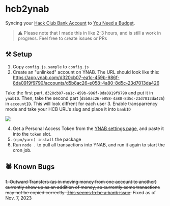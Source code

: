 # hcb2ynab

Syncing your [Hack Club Bank Account](https://hackclub.com/bank) to [You Need a Budget](https://ynab.com).

> ⚠️ Please note that I made this in like 2-3 hours, and is still a work in progress. Feel free to create issues or PRs

## ⚒️ Setup
1. Copy `config.js.sample` to `config.js` 
2. Create an "unlinked" account on YNAB. The URL should look like this:
https://app.ynab.com/d320cb07-ea1c-459b-986f-8da0919f9790/accounts/d5b8ac26-e058-4a80-8d5c-23d7013da426

Take the first part, `d320cb07-ea1c-459b-986f-8da0919f9790` and put it in `ynabID`. Then, take the second part (`d5b8ac26-e058-4a80-8d5c-23d7013da426`) in `accountID`. This will look diffrent for each user
3. Enable transparrency mode and take your HCB URL's slug and place it into `bankID`

![](https://doggo.ninja/SJD8C3.png)

4. Get a Personal Access Token from the [YNAB settings page](https://app.ynab.com/settings/developer), and paste it into the `token` slot.
5. `(npm/yarn) install` the package
6. Run `node .` to pull all transactions into YNAB, and run it again to start the cron job.

## 🕷️ Known Bugs
~~1. Outward Transfers (as in moving money from one account to another) currently show up as an addition of money, so currently some tranactions may not be copied correctly. [This seems to be a bank issue](https://hackclub.slack.com/archives/CN523HLKW/p1689192572237309).~~ Fixed as of Nov. 7, 2023
